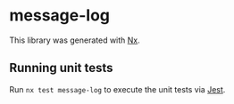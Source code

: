 # message-log

This library was generated with [Nx](https://nx.dev).

## Running unit tests

Run `nx test message-log` to execute the unit tests via [Jest](https://jestjs.io).
